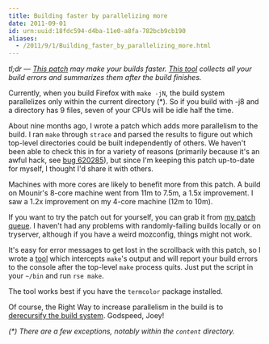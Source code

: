 ```yaml
---
title: Building faster by parallelizing more
date: 2011-09-01
id: urn:uuid:18fdc594-d4ba-11e0-a8fa-782bcb9cb190
aliases:
  - /2011/9/1/Building_faster_by_parallelizing_more.html
---
```


*tl;dr &mdash; [This patch][patch] may make your builds faster.
[This tool][rse] collects all your build errors and summarizes them after the
build finishes.*

Currently, when you build Firefox with `make -jN`, the build system
parallelizes only within the current directory (*).  So if you build with -j8
and a directory has 9 files, seven of your CPUs will be idle half the time.

About nine months ago, I wrote a patch which adds more parallelism to the
build.  I ran `make` through `strace` and parsed the results to figure out
which top-level directories could be built independently of others.  We haven't
been able to check this in for a variety of reasons (primarily because it's
an awful hack, see [bug 620285][]), but since I'm keeping this patch up-to-date
for myself, I thought I'd share it with others.

Machines with more cores are likely to benefit more from this patch.  A build
on Mounir's 8-core machine went from 11m to 7.5m, a 1.5x improvement.  I saw a
1.2x improvement on my 4-core machine (12m to 10m).

If you want to try the patch out for yourself, you can grab it from [my patch
queue][patch].  I haven't had any problems with randomly-failing builds locally
or on tryserver, although if you have a weird mozconfig, things might not work.

It's easy for error messages to get lost in the scrollback with this patch, so
I wrote a [tool][rse] which intercepts `make`'s output and will report your
build errors to the console after the top-level `make` process quits.  Just put
the script in your `~/bin` and run `rse make`.

The tool works best if you have the `termcolor` package installed.

Of course, the Right Way to increase parallelism in the build is to
[derecursify the build system][bug 623617].  Godspeed, Joey!

_(*) There are a few exceptions, notably within the `content` directory._

[bug 620285]: https://bugzilla.mozilla.org/show_bug.cgi?id=620285
[bug 623617]: https://bugzilla.mozilla.org/show_bug.cgi?id=623617
[patch]: http://hg.mozilla.org/users/jlebar_mozilla.com/patches/raw-file/tip/parallel-builds
[rse]: https://bitbucket.org/jlebar/conf/raw/tip/bin/rse

